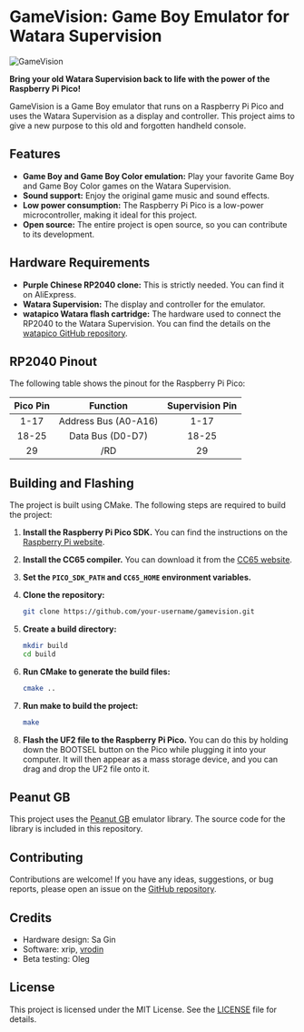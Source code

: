 # GameVision: Game Boy Emulator for Watara Supervision

![GameVision](https://i.imgur.com/5l2vQ3a.png)

**Bring your old Watara Supervision back to life with the power of the Raspberry Pi Pico!**

GameVision is a Game Boy emulator that runs on a Raspberry Pi Pico and uses the Watara Supervision as a display and controller. This project aims to give a new purpose to this old and forgotten handheld console.

## Features

*   **Game Boy and Game Boy Color emulation:** Play your favorite Game Boy and Game Boy Color games on the Watara Supervision.
*   **Sound support:** Enjoy the original game music and sound effects.
*   **Low power consumption:** The Raspberry Pi Pico is a low-power microcontroller, making it ideal for this project.
*   **Open source:** The entire project is open source, so you can contribute to its development.

## Hardware Requirements

*   **Purple Chinese RP2040 clone:** This is strictly needed. You can find it on AliExpress.
*   **Watara Supervision:** The display and controller for the emulator.
*   **watapico Watara flash cartridge:** The hardware used to connect the RP2040 to the Watara Supervision. You can find the details on the [watapico GitHub repository](https://github.com/xrip/watapico).

## RP2040 Pinout

The following table shows the pinout for the Raspberry Pi Pico:

| Pico Pin | Function         | Supervision Pin |
| :---: | :---: | :---: |
| 1-17     | Address Bus (A0-A16) | 1-17            |
| 18-25    | Data Bus (D0-D7) | 18-25           |
| 29       | /RD              | 29              |

## Building and Flashing

The project is built using CMake. The following steps are required to build the project:

1.  **Install the Raspberry Pi Pico SDK.** You can find the instructions on the [Raspberry Pi website](https://www.raspberrypi.com/documentation/pico/getting-started/).
2.  **Install the CC65 compiler.** You can download it from the [CC65 website](https://cc65.github.io/).
3.  **Set the `PICO_SDK_PATH` and `CC65_HOME` environment variables.**
4.  **Clone the repository:**

    ```bash
    git clone https://github.com/your-username/gamevision.git
    ```

5.  **Create a build directory:**

    ```bash
    mkdir build
    cd build
    ```

6.  **Run CMake to generate the build files:**

    ```bash
    cmake ..
    ```

7.  **Run make to build the project:**

    ```bash
    make
    ```

8.  **Flash the UF2 file to the Raspberry Pi Pico.** You can do this by holding down the BOOTSEL button on the Pico while plugging it into your computer. It will then appear as a mass storage device, and you can drag and drop the UF2 file onto it.

## Peanut GB

This project uses the [Peanut GB](https://github.com/deltabeard/Peanut-GB) emulator library. The source code for the library is included in this repository.

## Contributing

Contributions are welcome! If you have any ideas, suggestions, or bug reports, please open an issue on the [GitHub repository](https://github.com/your-username/gamevision/issues).

## Credits

+ Hardware design: Sa Gin
+ Software: xrip, [vrodin](https://github.com/vrodin)
+ Beta testing: Oleg

## License

This project is licensed under the MIT License. See the [LICENSE](LICENSE) file for details.
